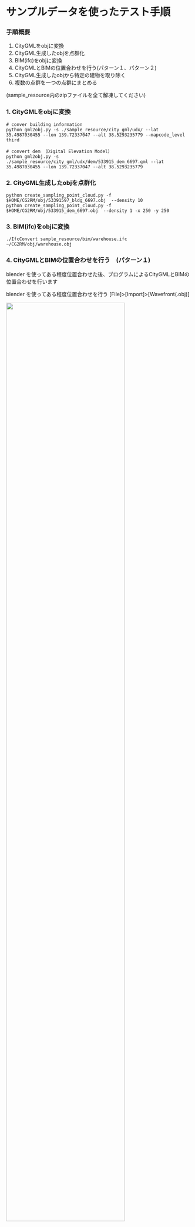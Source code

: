 # サンプルデータを使ったテスト手順

### 手順概要

1. CityGMLをobjに変換
2. CityGML生成したobjを点群化
3. BIM(ifc)をobjに変換 
4. CityGMLとBIMの位置合わせを行う(パターン１、パターン２)  
5. CityGML生成したobjから特定の建物を取り除く 
6. 複数の点群を一つの点群にまとめる

(sample_resource内のzipファイルを全て解凍してください)

### 1. CityGMLをobjに変換
```
# conver building information
python gml2obj.py -s ./sample_resource/city_gml/udx/ --lat 35.4987030455 --lon 139.72337047 --alt 38.5293235779 --mapcode_level third

```
```
# convert dem （Digital Elevation Model）
python gml2obj.py -s ./sample_resource/city_gml/udx/dem/533915_dem_6697.gml --lat 35.4987030455 --lon 139.72337047 --alt 38.5293235779
```


### 2. CityGML生成したobjを点群化
```
python create_sampling_point_cloud.py -f $HOME/CG2RM/obj/53391597_bldg_6697.obj  --density 10  
python create_sampling_point_cloud.py -f $HOME/CG2RM/obj/533915_dem_6697.obj  --density 1 -x 250 -y 250 

```

### 3. BIM(ifc)をobjに変換 
```
./IfcConvert sample_resource/bim/warehouse.ifc ~/CG2RM/obj/warehouse.obj
```


### 4. CityGMLとBIMの位置合わせを行う　(パターン１)
blender を使ってある程度位置合わせた後、プログラムによるCityGMLとBIMの位置合わせを行います

blender を使ってある程度位置合わせを行う
[File]>[Import]>[Wavefront(.obj)]

<img src="../resources/EXAMPLE/import_columun.jpg" width="80%">

Up Axis をZにする

<img src="../resources/EXAMPLE//import_axis.jpg" width="30%">

対象の建築物を選択

<img src="../resources/EXAMPLE//view_import_warehouse_nad_map.jpg" width="80%">

対象の建築物を移動（移動方法はBlenderの[操作方法参照](https://docs.blender.org/manual/ja/2.93/scene_layout/object/editing/transform/move.html)）

<img src="../resources/EXAMPLE//view_trans_warehouse_by_hand.jpg" width="80%">

[File]>[Export]>[Wavefront(.obj)]  

<img src="../resources/EXAMPLE//output_setting.jpg" width="30%">  

Up AxisをZにして　warehouse_trans.obj　という名前で保存。"$HOME/CG2RM/obj"に移動させる

プログラムによる位置合わせを行います。 下記コマンドを実行することでCityGMLが持つ座標系に合うように位置調整したBIMが結果として得られます。  
モデルの形状の違いなどの要因により自動調整には限界があります。うまく一致しない場合はBlenderなどのソフトを使って手動で調整する方が良い結果を得られる可能性があります。

```
python create_sampling_point_cloud.py -f $HOME/CG2RM/obj/warehouse_trans.obj --density 10  
python align_bim.py --source ~/CG2RM/pointcloud/warehouse_trans_sample.ply --target ~/CG2RM/pointcloud/53391597_bldg_6697_sample.ply  
```

<img src="../resources/EXAMPLE//align_result.jpg" width="80%">

赤く表示されているモデルは初期位置。黄色く表示されているモデルはプログラムにより自動調整された後のモデル位置。
位置変換後の結果obj,ply,pcdは"~/CG2RM/transformed"内に保存されます。

### 4. CityGMLとBIMの位置合わせを行う　(パターン２)
事前にBlenderを使って手動で位置合わせしたモデルを使います
```
# ./sample_resource/bim/warehouse_trans.obj は事前にblenderで位置調整したモデルです。
python create_sampling_point_cloud.py -f ./sample_resource/bim/warehouse_trans.obj --density 10  

```

### 5. CityGML生成したobjから特定の建物を取り除く　

blender UI上で削除対象建築物を左クリックで選択  

<img src="../resources/EXAMPLE//chice_for_remove.jpg" width="80%">  

[delete]keyで削除  

<img src="../resources/EXAMPLE//remove_result.jpg" width="80%">  

[A]を押すと残りのオブジェクト全選択
　　
<img src="../resources/EXAMPLE//output_select.jpg" width="80%">  

[File]>[Export]>[Wavefront(.obj)]  

<img src="../resources/EXAMPLE//output_setting.jpg" width="30%">  

Up AxisをZにして　53391597_bldg_6697_removed.obj　という名前で"$HOME/CG2RM/obj/"に保存

特定の建築物を取り除いたObjの点群を生成します
```
python create_sampling_point_cloud.py -f $HOME/CG2RM/obj/53391597_bldg_6697_removed.obj  --density 10
```

### 6. 複数の点群をマージする
```
python merge_multi_point_cloud.py -f ~/CG2RM/pointcloud/warehouse_trans_sample.pcd ~/CG2RM/pointcloud/53391597_bldg_6697_removed_sample.pcd ~/CG2RM/pointcloud/533915_dem_6697_sample.pcd
```

<img src="../resources/EXAMPLE//merged_points.jpg" width="80%">  

